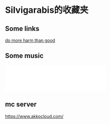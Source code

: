 # Silvigarabis的收藏夹

## Some links

<a href="https://idioms.thefreedictionary.com/do+more+harm+than+good">do more harm than good</a>

## Some music

<iframe frameborder="no" border="0" marginwidth="0" marginheight="0" width=330 height=86 src="//music.163.com/outchain/player?type=2&id=802239&auto=0&height=66"></iframe>

## mc server

<https://www.akkocloud.com/>
